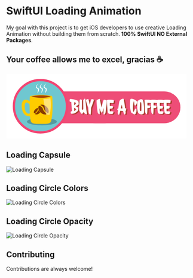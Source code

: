 # SwiftUI Loading Animation

My goal with this project is to get iOS developers to use creative Loading Animation without building them from scratch.<strong> 100% SwiftUI NO External Packages</strong>.


## Your coffee allows me to excel, gracias ☕

<a href="https://www.buymeacoffee.com/adamkif" target="_blank" rel="noopener noreferrer"><img src="https://github.com/adam-kif/SwiftUI-Loading-Animation/blob/main/SwiftUI-Loading-Animation/Screenshot/BuyMeACoffee.png" alt="Buy Me A Coffee" /></a>


## Loading Capsule

![Loading Capsule](https://github.com/adamkif/SwiftUI-Loading-Animation/blob/main/SwiftUI-Loading-Animation/Screenshot/LoadingCapsule.gif)


## Loading Circle Colors

![Loading Circle Colors](https://github.com/adamkif/SwiftUI-Loading-Animation/blob/main/SwiftUI-Loading-Animation/Screenshot/LoadingCircleColors.gif)


## Loading Circle Opacity

![Loading Circle Opacity](https://github.com/adamkif/SwiftUI-Loading-Animation/blob/main/SwiftUI-Loading-Animation/Screenshot/LoadingCircleOpacity.gif)


## Contributing

Contributions are always welcome!

